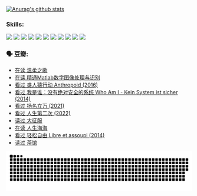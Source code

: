 
[![Anurag's github stats](https://github-readme-stats.vercel.app/api?username=w940853815)](https://github.com/anuraghazra/github-readme-stats)

### Skills:

<code><img height="32" src="https://cdn.jsdelivr.net/npm/simple-icons@v5/icons/python.svg"></code>
<code><img height="32" src="https://cdn.jsdelivr.net/npm/simple-icons@v5/icons/javascript.svg"></code>
<code><img height="32" src="https://cdn.jsdelivr.net/npm/simple-icons@v5/icons/django.svg"></code>
<code><img height="32" src="https://cdn.jsdelivr.net/npm/simple-icons@v5/icons/flask.svg"></code>
<code><img height="32" src="https://cdn.jsdelivr.net/npm/simple-icons@v5/icons/vuetify.svg"></code>
<code><img height="32" src="https://cdn.jsdelivr.net/npm/simple-icons@v5/icons/git.svg"></code>
<code><img height="32" src="https://cdn.jsdelivr.net/npm/simple-icons@v5/icons/docker.svg"></code>
<code><img height="32" src="https://cdn.jsdelivr.net/npm/simple-icons@v5/icons/postgresql.svg"></code>
<code><img height="32" src="https://cdn.jsdelivr.net/npm/simple-icons@v5/icons/elasticsearch.svg"></code>
<code><img height="32" src="https://cdn.jsdelivr.net/npm/simple-icons@v5/icons/macos.svg"></code>
<code><img height="32" src="https://cdn.jsdelivr.net/npm/simple-icons@v5/icons/linux.svg"></code>

### 🗣 豆瓣:

<!-- DOUBAN-ACTIVITIES:START -->
- [在读 温柔之歌](https://www.douban.com/people/136069238/status/3926809748/?_i=57894786)
- [在读 精通Matlab数字图像处理与识别](https://www.douban.com/people/136069238/status/3926295355/?_i=57894786)
- [看过 类人猿行动 Anthropoid‎ (2016)](https://www.douban.com/people/136069238/status/3923462011/?_i=57894786)
- [看过 我是谁：没有绝对安全的系统 Who Am I - Kein System ist sicher‎ (2014)](https://www.douban.com/people/136069238/status/3923354208/?_i=57894786)
- [看过 扬名立万‎ (2021)](https://www.douban.com/people/136069238/status/3922879395/?_i=57894786)
- [看过 人生第二次‎ (2022)](https://www.douban.com/people/136069238/status/3920843107/?_i=57894786)
- [读过 大征服](https://www.douban.com/people/136069238/status/3919014869/?_i=57894786)
- [在读 人生海海](https://www.douban.com/people/136069238/status/3918707175/?_i=57894786)
- [看过 轻松自由 Libre et assoupi‎ (2014)](https://www.douban.com/people/136069238/status/3916082199/?_i=57894786)
- [读过 茶馆](https://www.douban.com/people/136069238/status/3913739555/?_i=57894786)
<!-- DOUBAN-ACTIVITIES:END -->


![Snake animation](https://raw.githubusercontent.com/w940853815/w940853815/output/github-contribution-grid-snake.svg)

<!--
**w940853815/w940853815** is a ✨ _special_ ✨ repository because its `README.md` (this file) appears on your GitHub profile.

Here are some ideas to get you started:

- 🔭 I’m currently working on ...
- 🌱 I’m currently learning ...
- 👯 I’m looking to collaborate on ...
- 🤔 I’m looking for help with ...
- 💬 Ask me about ...
- 📫 How to reach me: ...
- 😄 Pronouns: ...
- ⚡ Fun fact: ...
-->
